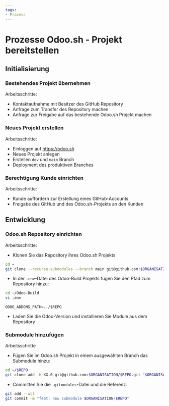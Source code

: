 ```yaml
---
tags:
- Prozess
---
```

# Prozesse Odoo.sh - Projekt bereitstellen

## Initialisierung

### Bestehendes Projekt übernehmen

Arbeitsschritte:

* Kontaktaufnahme mit Besitzer des GitHub Repository
* Anfrage zum Transfer des Repository machen
* Anfrage zur Freigabe auf das bestehende Odoo.sh Projekt machen

### Neues Projekt erstellen

Arbeitsschritte:

* Einloggen auf <https://odoo.sh>
* Neues Projekt anlegen
* Erstellen `dev` und `main` Branch
* Deployment des produktiven Branches

### Berechtigung Kunde einrichten

Arbeitsschritte:

* Kunde auffordern zur Erstellung eines GitHub-Accounts
* Freigabe des GitHub und des Odoo.sh-Projekts an den Kunden


## Entwicklung

### Odoo.sh Repository einrichten

Arbeitsschritte:

* Klonen Sie das Repository ihres Odoo.sh Projekts

```bash
cd ~
git clone --recurse-submodules --branch main git@github.com:$ORGANISATION/$REPO.git
```

* In der `.env`-Datei des Odoo-Build Projekts fügen Sie den Pfad zum Repository hinzu:

```bash
cd ~/Odoo-Build
vi .env
```

```
ODOO_ADDONS_PATH=../$REPO
```

* Laden Sie die Odoo-Version und installieren Sie Module aus dem Repository

### Submodule hinzufügen

Arbeitsschritte

* Fügen Sie im Odoo.sh Projekt in einem ausgewählten Branch das Submodule hinzu:

```bash
cd ~/$REPO
git clone add -b XX.0 git@github.com:$ORGANISATION/$REPO.git "$ORGANISATION-$REPO"
```

* Committen Sie die `.gitmodules`-Datei und die Referenz.

```bash
git add --all
git commit -m "feat: new submodule $ORGANISATION/$REPO"
```